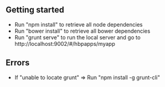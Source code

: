 ## Getting started

- Run "npm install" to retrieve all node dependencies
- Run "bower install" to retrieve all bower dependencies
- Run "grunt serve" to run the local server and go to http://localhost:9002/#/hbpapps/myapp

## Errors
- If "unable to locate grunt" => Run "npm install -g grunt-cli"

